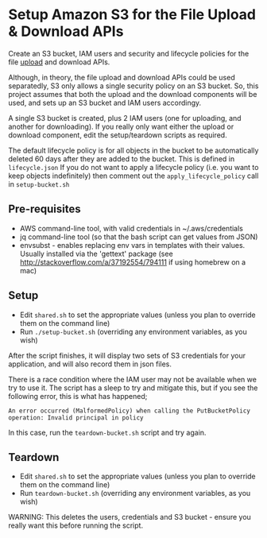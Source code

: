 # Setup Amazon S3 for the File Upload & Download APIs

Create an S3 bucket, IAM users and security and lifecycle policies for the file
[upload](https://github.com/ministryofjustice/s3-uploader-prototype/) and download APIs.

Although, in theory, the file upload and download APIs could be used separatedly, S3 only
allows a single security policy on an S3 bucket. So, this project assumes that both the
upload and the download components will be used, and sets up an S3 bucket and IAM users
accordingy.

A single S3 bucket is created, plus 2 IAM users (one for uploading, and another for
downloading). If you really only want either the upload or download component, edit
the setup/teardown scripts as required.

The default lifecycle policy is for all objects in the bucket to be automatically deleted
60 days after they are added to the bucket. This is defined in `lifecycle.json`
If you do not want to apply a lifecycle policy (i.e. you want to keep objects indefinitely)
then comment out the `apply_lifecycle_policy` call in `setup-bucket.sh`

## Pre-requisites
* AWS command-line tool, with valid credentials in ~/.aws/credentials
* jq command-line tool (so that the bash script can get values from JSON)
* envsubst - enables replacing env vars in templates with their values. Usually installed via the 'gettext' package (see http://stackoverflow.com/a/37192554/794111 if using homebrew on a mac)

## Setup
* Edit `shared.sh` to set the appropriate values (unless you plan to override them on the command line)
* Run `./setup-bucket.sh` (overriding any environment variables, as you wish)

After the script finishes, it will display two sets of S3 credentials for your application, and will also record them in json files.

There is a race condition where the IAM user may not be available when we try to use it. The script has a sleep to try and mitigate this, but if you see the following error, this is what has happened;

    An error occurred (MalformedPolicy) when calling the PutBucketPolicy operation: Invalid principal in policy

In this case, run the `teardown-bucket.sh` script and try again.

## Teardown
* Edit `shared.sh` to set the appropriate values (unless you plan to override them on the command line)
* Run `teardown-bucket.sh` (overriding any environment variables, as you wish)

WARNING: This deletes the users, credentials and S3 bucket - ensure you really want this before running the script.

